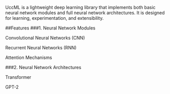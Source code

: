 
UccML is a lightweight deep learning library that implements both basic neural network modules and full neural network architectures. It is designed for learning, experimentation, and extensibility.

##Features
###1. Neural Network Modules

Convolutional Neural Networks (CNN)

Recurrent Neural Networks (RNN)

Attention Mechanisms

###2. Neural Network Architectures

Transformer

GPT-2
